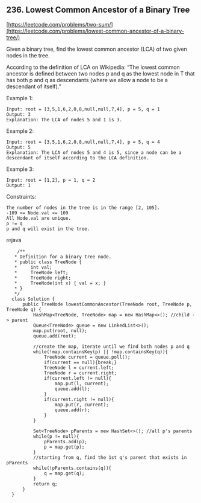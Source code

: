 ## 236. Lowest Common Ancestor of a Binary Tree

[https://leetcode.com/problems/two-sum/](https://leetcode.com/problems/lowest-common-ancestor-of-a-binary-tree/)

Given a binary tree, find the lowest common ancestor (LCA) of two given nodes in the tree.

According to the definition of LCA on Wikipedia: “The lowest common ancestor is defined between two nodes p and q as the lowest node in T that has both p and q as descendants (where we allow a node to be a descendant of itself).”

 

Example 1:

    
    Input: root = [3,5,1,6,2,0,8,null,null,7,4], p = 5, q = 1
    Output: 3
    Explanation: The LCA of nodes 5 and 1 is 3.

Example 2:

    
    Input: root = [3,5,1,6,2,0,8,null,null,7,4], p = 5, q = 4
    Output: 5
    Explanation: The LCA of nodes 5 and 4 is 5, since a node can be a descendant of itself according to the LCA definition.
    
Example 3:
    
    Input: root = [1,2], p = 1, q = 2
    Output: 1
     

Constraints:
    
    The number of nodes in the tree is in the range [2, 105].
    -109 <= Node.val <= 109
    All Node.val are unique.
    p != q
    p and q will exist in the tree.
  
  :zzz:java

      
      
        /**
       * Definition for a binary tree node.
       * public class TreeNode {
       *     int val;
       *     TreeNode left;
       *     TreeNode right;
       *     TreeNode(int x) { val = x; }
       * }
       */
      class Solution {
          public TreeNode lowestCommonAncestor(TreeNode root, TreeNode p, TreeNode q) {
              HashMap<TreeNode, TreeNode> map = new HashMap<>(); //child -> parent
              Queue<TreeNode> queue = new LinkedList<>();
              map.put(root, null);
              queue.add(root);
      
              //create the map, iterate until we find both nodes p and q
              while(!map.containsKey(p) || !map.containsKey(q)){
                  TreeNode current = queue.poll();
                  if(current == null){break;}
                  TreeNode l = current.left;
                  TreeNode r = current.right;
                  if(current.left != null){
                      map.put(l, current);
                      queue.add(l);
                  }
                  if(current.right != null){
                      map.put(r, current);
                      queue.add(r);
                  }
              }
      
              Set<TreeNode> pParents = new HashSet<>(); //all p's parents
              while(p != null){
                  pParents.add(p);
                  p = map.get(p);
              }
              //starting from q, find the 1st q's parent that exists in pParents
              while(!pParents.contains(q)){ 
                  q = map.get(q);
              }
              return q;
          }
      }
